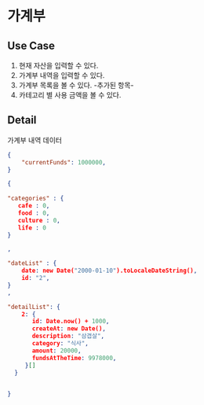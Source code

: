 # 가계부

## Use Case

1. 현재 자산을 입력할 수 있다.
2. 가계부 내역을 입력할 수 있다.
3. 가계부 목록을 볼 수 있다.
-추가된 항목-
4. 카테고리 별 사용 금액을 볼 수 있다.

## Detail

가계부 내역 데이터

```json
{
	"currentFunds": 1000000,
}
```

```json
{
 
"categories" : {
   cafe : 0,
   food : 0,
   culture : 0,
   life : 0
}

,

"dateList" : {
    date: new Date("2000-01-10").toLocaleDateString(),
    id: "2",
}
,

"detailList": {
    2: {
       id: Date.now() + 1000,
       createAt: new Date(),
       description: "삼겹살",
       category: "식사",
       amount: 20000,
       fundsAtTheTime: 9978000,
     }[]
  }

  
}

```
